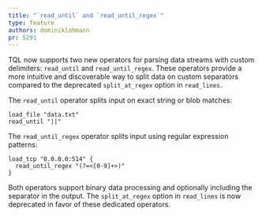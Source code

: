 ```yaml
---
title: "`read_until` and `read_until_regex`"
type: feature
authors: dominiklohmann
pr: 5291
---
```


TQL now supports two new operators for parsing data streams with custom
delimiters: `read_until` and `read_until_regex`. These operators provide a more
intuitive and discoverable way to split data on custom separators compared to
the deprecated `split_at_regex` option in `read_lines`.

The `read_until` operator splits input on exact string or blob matches:

```tql
load_file "data.txt"
read_until "||"
```

The `read_until_regex` operator splits input using regular expression patterns:

```tql
load_tcp "0.0.0.0:514" {
  read_until_regex "(?=<[0-9]+>)"
}
```

Both operators support binary data processing and optionally including the
separator in the output. The `split_at_regex` option in `read_lines` is now
deprecated in favor of these dedicated operators.

